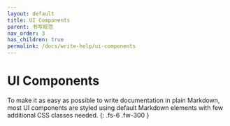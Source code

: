 ```yaml
---
layout: default
title: UI Components
parent: 书写规范
nav_order: 3
has_children: true
permalink: /docs/write-help/ui-components
---
```


# UI Components

To make it as easy as possible to write documentation in plain Markdown, most UI components are styled using default Markdown elements with few additional CSS classes needed.
{: .fs-6 .fw-300 }
